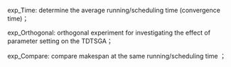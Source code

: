 exp_Time:                  determine the average running/scheduling time (convergence time)；

exp_Orthogonal:      orthogonal experiment  for investigating the effect of parameter setting on the TDTSGA；

exp_Compare:          compare makespan at the same running/scheduling time ；

